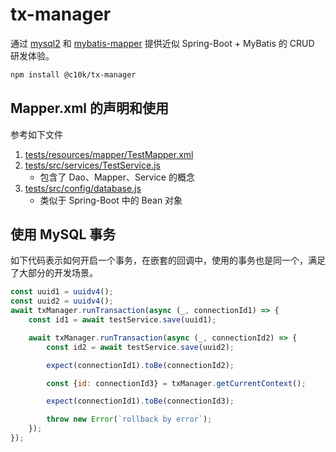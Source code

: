 # tx-manager

通过 [mysql2](https://github.com/sidorares/node-mysql2) 和 [mybatis-mapper](https://github.com/OldBlackJoe/mybatis-mapper) 提供近似 Spring-Boot + MyBatis 的 CRUD 研发体验。

```bash
npm install @c10k/tx-manager
```

## Mapper.xml 的声明和使用

参考如下文件

1. [tests/resources/mapper/TestMapper.xml](./tests/resources/mapper/TestMapper.xml)
2. [tests/src/services/TestService.js](./tests/src/services/TestService.js)
    - 包含了 Dao、Mapper、Service 的概念
3. [tests/src/config/database.js](./tests/src/config/database.js)
   - 类似于 Spring-Boot 中的 Bean 对象

## 使用 MySQL 事务

如下代码表示如何开启一个事务，在嵌套的回调中，使用的事务也是同一个，满足了大部分的开发场景。

```js
const uuid1 = uuidv4();
const uuid2 = uuidv4();
await txManager.runTransaction(async (_, connectionId1) => {
    const id1 = await testService.save(uuid1);

    await txManager.runTransaction(async (_, connectionId2) => {
        const id2 = await testService.save(uuid2);

        expect(connectionId1).toBe(connectionId2);

        const {id: connectionId3} = txManager.getCurrentContext();

        expect(connectionId1).toBe(connectionId3);

        throw new Error(`rollback by error`);
    });
});
```